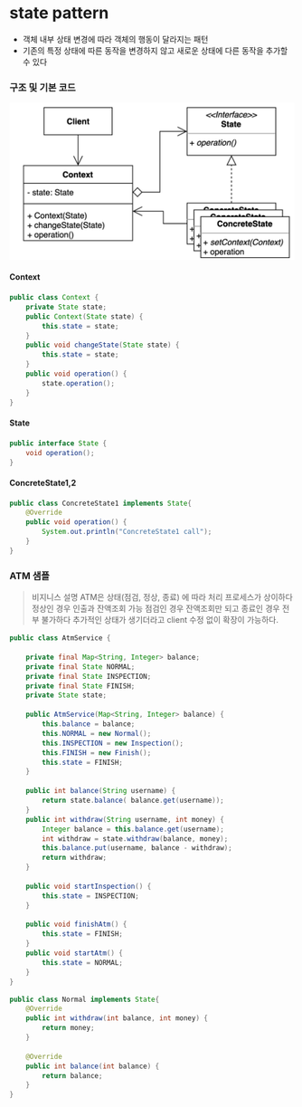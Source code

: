 # state pattern
- 객체 내부 상태 변경에 따라 객체의 행동이 달라지는 패턴
- 기존의 특정 상태에 따른 동작을 변경하지 않고 새로운 상태에 다른 동작을 추가할 수 있다

### 구조 및 기본 코드 

![img.png](img.png)


#### Context
```java
public class Context {
    private State state;
    public Context(State state) {
        this.state = state;
    }
    public void changeState(State state) {
        this.state = state;
    }
    public void operation() {
        state.operation();
    }
}
```
#### State
```java
public interface State {
    void operation();
}
```
#### ConcreteState1,2
```java
public class ConcreteState1 implements State{
    @Override
    public void operation() {
        System.out.println("ConcreteState1 call");
    }
}
```

### ATM 샘플
> 비지니스 설명
> ATM은 상태(점검, 정상, 종료) 에 따라 처리 프로세스가 상이하다
> 정상인 경우 인출과 잔액조회 가능
> 점검인 경우 잔액조회만 되고 종료인 경우 전부 불가하다
> 추가적인 상태가 생기더라고 client 수정 없이 확장이 가능하다. 

```java
public class AtmService {

    private final Map<String, Integer> balance;
    private final State NORMAL;
    private final State INSPECTION;
    private final State FINISH;
    private State state;

    public AtmService(Map<String, Integer> balance) {
        this.balance = balance;
        this.NORMAL = new Normal();
        this.INSPECTION = new Inspection();
        this.FINISH = new Finish();
        this.state = FINISH;
    }

    public int balance(String username) {
        return state.balance( balance.get(username));
    }
    public int withdraw(String username, int money) {
        Integer balance = this.balance.get(username);
        int withdraw = state.withdraw(balance, money);
        this.balance.put(username, balance - withdraw);
        return withdraw;
    }

    public void startInspection() {
        this.state = INSPECTION;
    }

    public void finishAtm() {
        this.state = FINISH;
    }
    public void startAtm() {
        this.state = NORMAL;
    }
}
```
```java
public class Normal implements State{
    @Override
    public int withdraw(int balance, int money) {
        return money;
    }

    @Override
    public int balance(int balance) {
        return balance;
    }
}
```